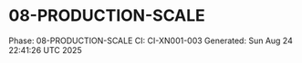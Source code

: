 # 08-PRODUCTION-SCALE
Phase: 08-PRODUCTION-SCALE
CI: CI-XN001-003
Generated: Sun Aug 24 22:41:26 UTC 2025
